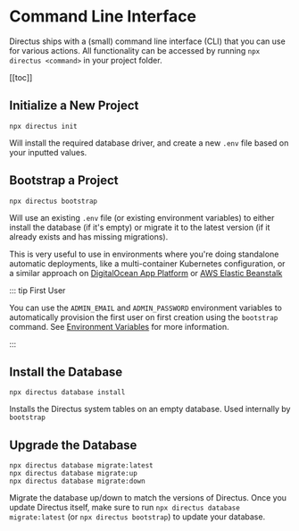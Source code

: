# Command Line Interface

Directus ships with a (small) command line interface (CLI) that you can use for various actions. All functionality can
be accessed by running `npx directus <command>` in your project folder.

[[toc]]

## Initialize a New Project

```
npx directus init
```

Will install the required database driver, and create a new `.env` file based on your inputted values.

## Bootstrap a Project

```
npx directus bootstrap
```

Will use an existing `.env` file (or existing environment variables) to either install the database (if it's empty) or
migrate it to the latest version (if it already exists and has missing migrations).

This is very useful to use in environments where you're doing standalone automatic deployments, like a multi-container
Kubernetes configuration, or a similar approach on
[DigitalOcean App Platform](/guides/installation/digitalocean-app-platform/) or
[AWS Elastic Beanstalk](/guides/installation/aws/)

::: tip First User

You can use the `ADMIN_EMAIL` and `ADMIN_PASSWORD` environment variables to automatically provision the first user on
first creation using the `bootstrap` command. See [Environment Variables](/reference/environment-variables/) for more
information.

:::

## Install the Database

```
npx directus database install
```

Installs the Directus system tables on an empty database. Used internally by `bootstrap`

## Upgrade the Database

```
npx directus database migrate:latest
npx directus database migrate:up
npx directus database migrate:down
```

Migrate the database up/down to match the versions of Directus. Once you update Directus itself, make sure to run
`npx directus database migrate:latest` (or `npx directus bootstrap`) to update your database.

